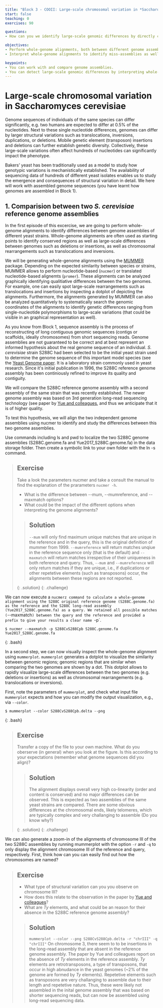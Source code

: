 ```yaml
---
title: "Block 3 - COOII: Large-scale chromosomal variation in *Saccharomyces cerevisiae* (part 1)"
start: false
teaching: 0
exercises: 90

questions:
- How can you we identify large-scale genomic differences by directly comparing genome assemblies?

objectives:
- Perform whole-genome alignments, both between different genome assemblies as well as between different strains of the same species.
- Interpret whole-genome alignments to identify miss-assemblies as well as structural varients;

keypoints:
- You can work with and compare genome assemblies.  
- You can detect large-scale genomic differences by interpreting whole-genome comparisions.
---
```


# Large-scale chromosomal variation in Saccharomyces cerevisiae
Genome sequences of individuals of the same species can differ significantly, e.g. two humans are expected to differ at 0.5% of the nucleotides. Next to these single nucleotide differences, genomes can differ by larger structural variations such as translocations, inversions, duplications, or deletions. Mobile genetic element (transposon) insertions and deletions can further establish genetic diversity. Collectively, these large-scale variations often affect hundreds of nucleotides can significantly impact the phenotype.

Bakers’ yeast has been traditionally used as a model to study how genotypic variations is mechanistically established. The availability of sequencing data of hundreds of different yeast isolates enables us to study the emergence and consequences of structural variation in detail. We here will work with assembled genome sequences (you have learnt how genomes are assembled in Block 1).

## 1. Comparision between two *S. cerevisiae* reference genome assemblies 
In the first episode of this excercise, we are going to perform whole-genome alignments to identify differences between genome assemblies of different yeast strains. Whole-genome alignments are often used as starting points to identify conserved regions as well as large-scale differences between genomes such as deletions or insertions, as well as chromosomal rearrangements such as translocations and inversions.

We will be generating whole-genome alignments using the [MUMMER](https://mummer.sourceforge.net) package. Depending on the expected similarity between species or strains, MUMMER allows to perform nucleotide-based (`nucmer`) or translated nucleotide-based alignemts (`promer`). These alignments can be analyzed graphically identifying qualitiative differences between the two genomes. For example, one can easily spot large-scale rearrangements such as translocations and insertions by inspecting a dotplot of depicting the alignments. Furthermore, the alignments generated by MUMMER can also be analyzed quantitatively to systematically search the genomic coordinates of the alignments to identify genetic differences ranging from single-nucleotide polymorphisms to large-scale variations (that could be visible in an graphical representation as well).

As you know from Block 1, sequence assembly is the process of reconstructing of long contiguous genomic sequences (contigs or scaffolds, ideally chromosomes) from short sequencing reads. Genome assemblies are not guaranteed to be correct and at best represent an informed hypothesis about the real genome sequence of an individual. *S. cerevisiae* strain S288C had been selected to be the initial yeast strain used to determine the genome sequence of this important model species (see the [Yeast Genome paper](https://www.science.org/doi/10.1126/science.274.5287.546). It is a laboratory strain commonly used in yeast research. Since it's initial publication in 1996, the S288C reference genome assembly has been continiously refined to improve its quality and contiguity.

We will compare the S288C reference genome assembly with a second assembly of the same strain that was recently established. The newer genome assembly was based on 3rd generation long-read sequencing technology (see paper by [Yue and colleagues](https://www.nature.com/articles/ng.3847), and thus we anticipate that it is of higher quality.

To test this hypothesis, we will align the two independent genome assemblies using nucmer to identify and study the differences between this two genome assemblies.

Use commands including ls and pwd to localize the two S288C genome assemblies (S288C.genome.fa and Yue2017_S288C.genome.fa) in the data storage folder. Then create a symbolic link to your own folder with the ln -s command.

> ## Exercise
>
> Take a look the parameters nucmer and take a consult the manual to find the explanation of the prarameters `nucmer -h`.
> - What is the difference between --mum, --mumreference, and --maxmatch options?
> - What could be the impact of the different options when interpreting the genome alignments?
>
>> ## Solution
>> `--mum` will only find maximum unique matches that are unique in the reference and in the query, this is the original definition of mummer from 1999. `--mumreference` will return matches unqiue in the reference sequence only (that is the default) and `--maxmatch` will return matches irrespective of their uniqueness in both reference and query. Thus, `--mum` and `--mumreference` will only return matches if they are unique, i.e., if duplications or other repetetive elements (such as transposons) occur, the alignments between these regions are not reported.
>>
> {: .solution}
{: .challenge}

We can now execute a `nucmerz command to calculate a whole-genome alignment using the S288C original reference genome (S288C.genome.fa) as the reference and the S288C long-read assembly (Yue2017_S288C.genome.fa) as a query. We retained all possible matches (`--maxmatch`) between the query and the reference and provided a prefix to give your results a clear name `-p`.

~~~
$ nucmer --maxmatch -p S288CvS288Cpb S288C.genome.fa Yue2017_S288C.genome.fa
~~~
{: .bash}

In a second step, we can now visually inspect the whole-genome alignment using `mummerplot`. `mummerplot` generates a dotplot to visualize the similarity between genomic regions; genomic regions that are similar when comparing the two genomes are shown by a dot. This dotplot allows to rapidly visualize large-scale differences between the two genomes (e.g. deletions or insertions) as well as chromosomal rearrangements (e.g. translocations or inversions).

First, note the parameters of `mummerplot`, and check what input file `mummerplot` expects and how you can modify the output visualization, e.g., via `--color`. 

~~~
$ mummerplot --color S288CvS288Cpb.delta --png
~~~
{: .bash}

> ## Exercise
>
> Transfer a copy of the file to your own machine. What do you oberserve (in general) when you look at the figure. Is this according to your expectations (remember what genome sequences did you align)?
>
>> ## Solution
>>
>> The alignment displays overall very high co-linearity (order and content is conserved) and no major differences can be observed. This is expected as two assemblies of the same yeast strains are compared. There are some obvious differences at the chromosomal ends, likely telomeres, which are typically complex and very challanging to assemble (Do you know why?)
>> 
> {: .solution}
{: .challenge}

We can also generate a zoom-in of the alignments of chromosome III of the two S288C assemblies by running mummerplot with the option `-r` and `-q` to only display the alignment chromosome III of the reference and query, respectively. First, think how can you can easily find out how the chromosomes are named?

> ## Exercise
>
> -  What type of structural variation can you you observe on chromosome III?
> -  How does this relate to the observation in the paper by [Yue and colleagues](https://www.nature.com/articles/ng.3847)?
> -  What are *Ty* elements, and what could be an reason for their absence in the S288C reference genome assembly?
>
>> ## Solution
>>
>> `mummerplot --color --png S288CvS288Cpb.delta -r "chrIII" -q "chrIII"`
>> On chromosome 3, there seem to to be insertions in the long-read assembly that are absent in the reference genome assembly. The paper by Yue and colleagues report on the absence of *Ty* elements in the reference assembly. *Ty* elements are retrotransposons, a type of transposons, that occur in high abnudance in the yeast genomes (~2% of the genome are formed by *Ty* elements). Repetetive elements such as transposons are very challanging to assemble due to their length and repetetive nature. Thus, these were likely not assembled in the inital genome assembly that was based on shorter sequencing reads, but can now be assembled using long-read sequencing data.


